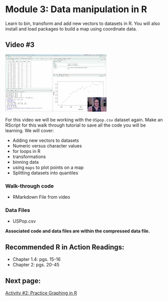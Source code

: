 # Module 3: Data manipulation in R

Learn to bin, transform and add new vectors to datasets in R. You will also install and load packages to build a map using coordinate data.

## Video #3

[![](https://github.com/StevisonLab/R-Mini-Course/blob/main/images/mq2.jpg)](https://youtu.be/A8vYpOiyAg8)

For this video we will be working with the `USpop.csv` dataset again. Make an RScript for this walk through tutorial to save all the code you will be learning. We will cover:

* Adding new vectors to datasets
* Numeric versus character values
* for loops in R
* transformations
* binning data
* using `maps` to plot points on a map
* Splitting datasets into quantiles

### Walk-through code

* RMarkdown File from video

### Data Files

* USPop.csv

**Associated code and data files are within the compressed data file.**

## Recommended R in Action Readings:
* Chapter 1.4: pgs. 15-16
* Chapter 2: pgs. 20-45

## Next page: 
[Activity #2: Practice Graphing in R](https://github.com/StevisonLab/R-Mini-Course/blob/main/pages/Activity2.md)
